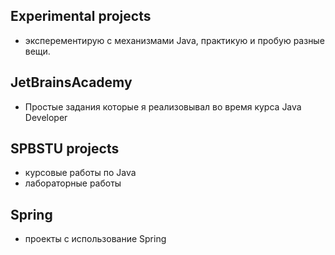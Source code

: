 ## Experimental projects 

* эксперементирую с механизмами Java, практикую и пробую разные вещи.

## JetBrainsAcademy

* Простые задания которые я реализовывал во время курса Java Developer 

## SPBSTU projects

* курсовые работы по Java
* лабораторные работы

## Spring

* проекты с использование Spring